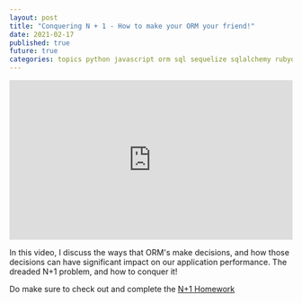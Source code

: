 ```yaml
---
layout: post
title: "Conquering N + 1 - How to make your ORM your friend!"
date: 2021-02-17
published: true
future: true
categories: topics python javascript orm sql sequelize sqlalchemy rubyonrails
---
```


<div style="padding:56.25% 0 0 0;position:relative;"><iframe src="https://player.vimeo.com/video/559109189?badge=0&amp;autopause=0&amp;player_id=0&amp;app_id=58479" frameborder="0" allow="autoplay; fullscreen; picture-in-picture" allowfullscreen style="position:absolute;top:0;left:0;width:100%;height:100%;" title="NPlusOne"></iframe></div><script src="https://player.vimeo.com/api/player.js"></script>

In this video, I discuss the ways that ORM's make decisions, and how those decisions can have significant impact on our application performance.  The dreaded N+1 problem, and how to conquer it!

Do make sure to check out and complete the [N+1 Homework](https://gitlab.com/idbentley/n-plus-one)
